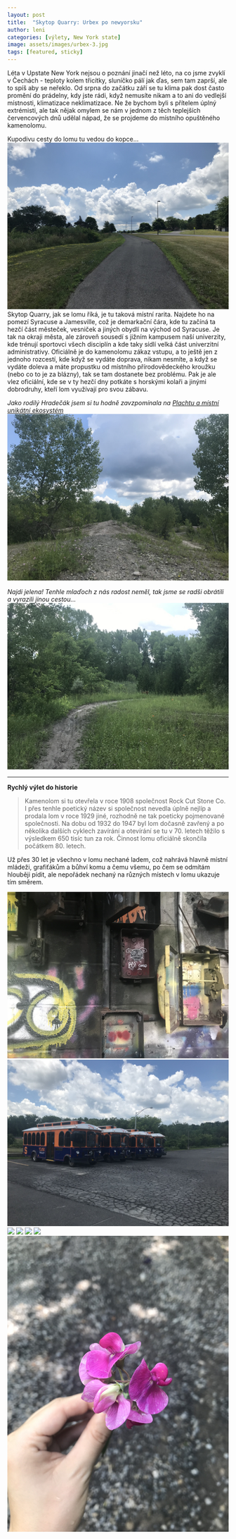 ```yaml
---
layout: post
title:  "Skytop Quarry: Urbex po newyorsku"
author: leni
categories: [výlety, New York state]
image: assets/images/urbex-3.jpg
tags: [featured, sticky]
---
```


Léta v Upstate New York nejsou o poznání jinačí než léto, na co jsme zvyklí v Čechách - teploty kolem třicítky, sluníčko pálí jak ďas, sem tam zaprší, ale to spíš aby se neřeklo. Od srpna do začátku září se tu klima pak dost často promění do prádelny, kdy jste rádi, když nemusíte nikam a to ani do vedlejší místnosti, klimatizace neklimatizace. Ne že bychom byli s přítelem úplný extrémisti, ale tak nějak omylem se nám v jednom z těch teplejších červencových dnů udělal nápad, že se projdeme do místního opuštěného kamenolomu.

Kupodivu cesty do lomu tu vedou do kopce...
<img src="/assets/images/cesta-tam.jpg">
Skytop Quarry, jak se lomu říká, je tu taková místní rarita. Najdete ho na pomezí Syracuse a Jamesville, což je demarkační čára, kde tu  začíná ta hezčí část městeček, vesniček a jiných obydlí na východ od Syracuse. Je tak na okraji města, ale zároveň sousedí s jižním kampusem naší univerzity, kde trénují sportovci všech disciplín a kde taky sídlí velká část univerzitní administrativy. Oficiálně je do kamenolomu zákaz vstupu, a to ještě jen z jednoho rozcestí, kde když se vydáte doprava, nikam nesmíte, a když se vydáte doleva a máte propustku od místního přírodovědeckého kroužku (nebo co to je za blázny), tak se tam dostanete bez problému. Pak je ale vlez oficiální, kde se v ty hezčí dny potkáte s horskými kolaři a jinými dobrodruhy, kteří lom využívají pro svou zábavu.

*Jako rodilý Hradečák jsem si tu hodně zavzpomínala na <a href="https://www.idnes.cz/hradec-kralove/zpravy/prirodni-pamatka-plachta-exmoorsti-kone-pony-pastva-sucho-hradec-kralovehradecky.A200609_552149_hradec-zpravy_tuu">Plachtu a místní unikátní ekosystém</a>*
<img src="/assets/images/lom-1.jpg">

*Najdi jelena! Tenhle mlaďoch z nás radost neměl, tak jsme se radši obrátili a vyrazili jinou cestou...*
<img src="/assets/images/najdi-jelena.jpg">

---
**Rychlý výlet do historie**
> Kamenolom si tu otevřela v roce 1908 společnost Rock Cut Stone Co. I přes tenhle poetický název si společnost nevedla úplně nejlíp a prodala lom v roce 1929 jiné, rozhodně ne tak poeticky pojmenované společnosti. Na dobu od 1932 do 1947 byl lom dočasně zavřený a po několika dalších cyklech zavírání a otevírání se tu v 70. letech těžilo s výsledkem 650 tisíc tun za rok. Činnost lomu oficiálně skončila počátkem 80. letech.




Už přes 30 let je všechno v lomu nechané ladem, což nahrává hlavně místní mládeži, grafiťákům a bůhví komu a čemu všemu, po čem se odmítám hlouběji pídit, ale nepořádek nechaný na různých místech v lomu ukazuje tím směrem.

<img src="/assets/images/covid-urbex.jpg">

<img src="/assets/images/tramvaje.jpg">
<img src="/assets/images/urbex-1.jpg">
<img src="/assets/images/urbex-2.jpg">
<img src="/assets/images/urbex-3.jpg">
<img src="/assets/images/vyhled-z-lomu.jpg">

<img src="/assets/images/kyticka.jpg">

